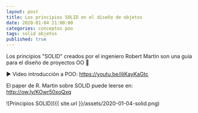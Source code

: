 ```yaml
---
layout: post
title: Los principios SOLID en el diseño de objetos
date: 2020-01-04 21:00:00
categories: conceptos poo
tags: solid objetos
published: true
---
```



Los principios "SOLID" creados por el ingeniero Robert Martin son una guía para el diseño de proyectos OO 🤠

▶️ Video introducción a POO: https://youtu.be/iliKayKaGtc

El paper de R. Martin sobre SOLID puede leerse en: http://ow.ly/KOwr50xoQxq

![Principios SOLID]({{ site.url }}/assets/2020-01-04-solid.png)
